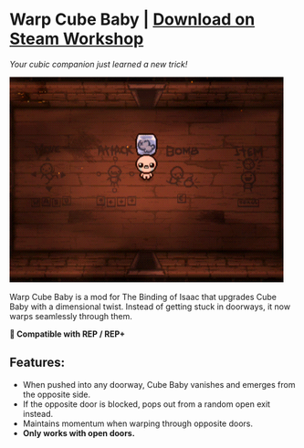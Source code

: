 # Warp Cube Baby | [Download on Steam Workshop](https://steamcommunity.com/sharedfiles/filedetails/?id=3499136418)

_Your cubic companion just learned a new trick!_

![preview](./images/preview.gif)

Warp Cube Baby is a mod for The Binding of Isaac that upgrades Cube Baby with a dimensional twist. Instead of getting stuck in doorways, it now warps seamlessly through them.

**🧊 Compatible with REP / REP+**

## Features:

- When pushed into any doorway, Cube Baby vanishes and emerges from the opposite side.
- If the opposite door is blocked, pops out from a random open exit instead.
- Maintains momentum when warping through opposite doors.
- **Only works with open doors.**
